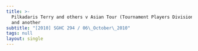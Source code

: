 ```yaml
---
title: >-
  Pilkadaris Terry and others v Asian Tour (Tournament Players Division) Pte Ltd
  and another
subtitle: "[2010] SGHC 294 / 06\_October\_2010"
tags: null
layout: single
---
```


